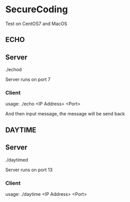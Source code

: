 # SecureCoding

Test on CentOS7 and MacOS

## ECHO

## Server

./echod

Server runs on port 7


### Client
usage: ./echo \<IP Address> \<Port>

And then input message, the message will be send back

## DAYTIME

## Server

./daytimed

Server runs on port 13

### Client
usage: ./daytime \<IP Address> \<Port>


